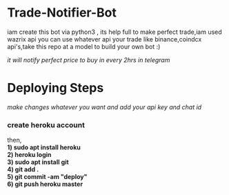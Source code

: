 # Trade-Notifier-Bot
iam create this bot via python3 , its help full to make perfect trade,iam used wazrix api you can use whatever api your trade like binance,coindcx api's,take this repo at a model to build your own bot :)<br>

*it will notify perfect price to buy in every 2hrs in telegram*
# Deploying Steps

*make changes whatever you want and add your api key and chat id*

### create heroku account 

then,<br>
**1) sudo apt install heroku**<br>
**2) heroku login**<br>
**3) sudo apt install git**<br>
**4) git add .**<br>
**5) git commit -am "deploy"**<br>
**6) git push heroku master**<br>


